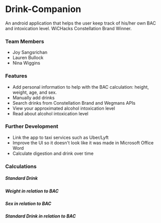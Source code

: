 # Drink-Companion
An android application that helps the user keep track of his/her own BAC and intoxication level. WiCHacks Constellation Brand Winner.

### Team Members
- Joy Sangsrichan
- Lauren Bullock
- Nina Wiggins

### Features
- Add personal information to help with the BAC calculation: height, weight, age, and sex.
- Manually add drinks
- Search drinks from Constellation Brand and Wegmans APIs
- View your approximated alcohol intoxication level
- Read about alcohol intoxication level

### Further Development
- Link the app to taxi services such as Uber/Lyft
- Improve the UI so it doesn't look like it was made in Microsoft Office Word
- Calculate digestion and drink over time

### Calculations
##### Standard Drink


##### Weight in relation to BAC

##### Sex in relation to BAC

##### Standard Drink in relation to BAC
